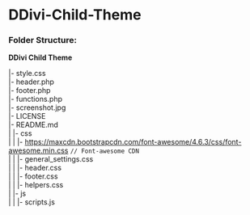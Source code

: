 # DDivi-Child-Theme

### Folder Structure:

**DDivi Child Theme**

  |- style.css  
  |- header.php  
  |- footer.php  
  |- functions.php  
  |- screenshot.jpg  
  |- LICENSE  
  |- README.md  
  | |- css  
  | | |- https://maxcdn.bootstrapcdn.com/font-awesome/4.6.3/css/font-awesome.min.css `// Font-awesome CDN`  
  | | |- general_settings.css  
  | | |- header.css  
  | | |- footer.css  
  | | |- helpers.css  
  | |- js  
  | | |- scripts.js
